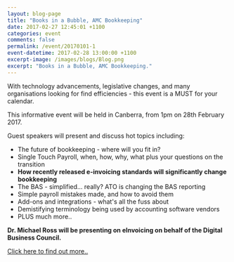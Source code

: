 ```yaml
---
layout: blog-page
title: "Books in a Bubble, AMC Bookkeeping"
date: 2017-02-27 12:45:01 +1100
categories: event
comments: false
permalink: /event/20170101-1
event-datetime: 2017-02-28 13:00:00 +1100
excerpt-image: /images/blogs/Blog.png
excerpt: "Books in a Bubble, AMC Bookkeeping."
---
```


With technology advancements, legislative changes, and many organisations looking for find efficiencies - this event is a MUST for your calendar.

This informative event will be held in Canberra, from 1pm on 28th February 2017.

Guest speakers will present and discuss hot topics including: 

+ The future of bookkeeping - where will you fit in?
+ Single Touch Payroll, when, how, why, what plus your questions on the transition
+ **How recently released e-invoicing standards will significantly change bookkeeping**
+ The BAS - simplified... really? ATO is changing the BAS reporting
+ Simple payroll mistakes made, and how to avoid them
+ Add-ons and integrations - what's all the fuss about
+ Demistifying terminology being used by accounting software vendors
+ PLUS much more..

**Dr. Michael Ross will be presenting on eInvoicing on behalf of the Digital Business Council.**

[Click here to find out more..](http://www.ausmanagement.com.au/amc-training-centre/AccountingTraining.aspx?a=10&s=136&c=765)
